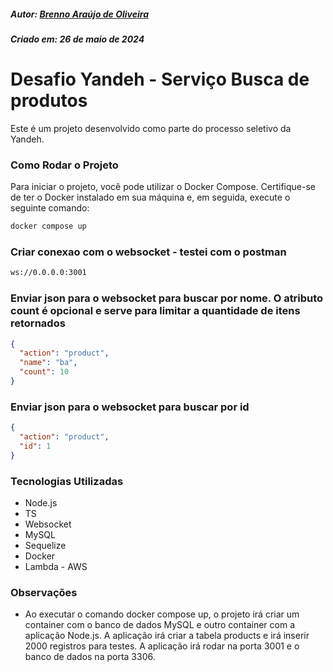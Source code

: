 ##### Autor: [Brenno Araújo de Oliveira](https://www.linkedin.com/in/brennoaraujo/)
##### Criado em: 26 de maio de 2024

# Desafio Yandeh - Serviço Busca de produtos

Este é um projeto desenvolvido como parte do processo seletivo da Yandeh. 


### Como Rodar o Projeto

Para iniciar o projeto, você pode utilizar o Docker Compose. Certifique-se de ter o Docker instalado em sua máquina e, em seguida, execute o seguinte comando:

```bash
docker compose up
```

### Criar conexao com o websocket - testei com o postman
```bash
ws://0.0.0.0:3001
```

### Enviar json para o websocket para buscar por nome. O atributo count é opcional e serve para limitar a quantidade de itens retornados
```json
{
  "action": "product",
  "name": "ba",
  "count": 10
}

```

### Enviar json para o websocket para buscar por id
```json
{
  "action": "product",
  "id": 1
}

```

### Tecnologias Utilizadas
- Node.js
- TS
- Websocket
- MySQL
- Sequelize
- Docker
- Lambda - AWS

### Observações
- Ao executar o comando docker compose up, o projeto irá criar um container com o banco de dados MySQL e outro container com a aplicação Node.js. A aplicação irá criar a tabela products e irá inserir 2000 registros para testes. A aplicação irá rodar na porta 3001 e o banco de dados na porta 3306. 

